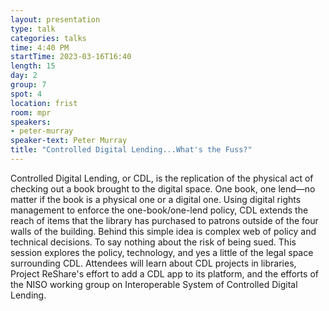 ```yaml
---
layout: presentation
type: talk
categories: talks
time: 4:40 PM
startTime: 2023-03-16T16:40
length: 15
day: 2
group: 7
spot: 4
location: frist
room: mpr
speakers:
- peter-murray
speaker-text: Peter Murray
title: "Controlled Digital Lending...What's the Fuss?"
---
```

Controlled Digital Lending, or CDL, is the replication of the physical act of checking out a book brought to the digital space. One book, one lend—no matter if the book is a physical one or a digital one. Using digital rights management to enforce the one-book/one-lend policy, CDL extends the reach of items that the library has purchased to patrons outside of the four walls of the building.  Behind this simple idea is complex web of policy and technical decisions. To say nothing about the risk of being sued. This session explores the policy, technology, and yes a little of the legal space surrounding CDL. Attendees will learn about CDL projects in libraries, Project ReShare's effort to add a CDL app to its platform, and the efforts of the NISO working group on Interoperable System of Controlled Digital Lending.
